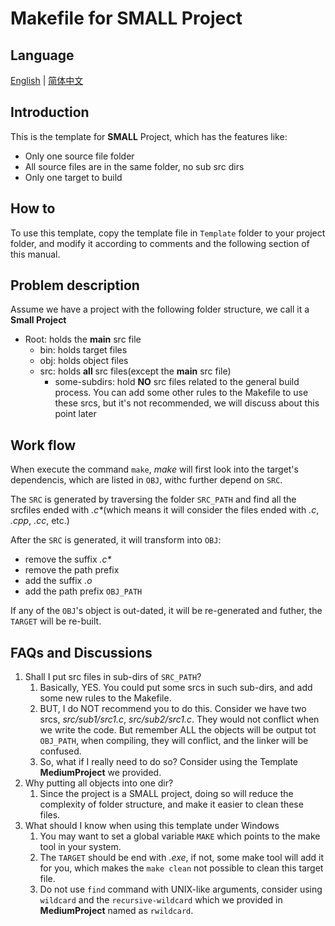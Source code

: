 # Makefile for SMALL Project

## Language

[English](../Readme.md) | [简体中文](./Doc/Readme-cn.md)

## Introduction

This is the template for **SMALL** Project, which has the features like:

- Only one source file folder
- All source files are in the same folder, no sub src dirs
- Only one target to build

## How to

To use this template, copy the template file in `Template` folder to your project folder, and modify it according to comments and the following section of this manual.

## Problem description

Assume we have a project with the following folder structure, we call it a **Small Project**

- Root: holds the **main** src file
  - bin: holds target files
  - obj: holds object files
  - src: holds **all** src files(except the **main** src file)
    - some-subdirs: hold **NO** src files related to the general build process. You can add some other rules to the Makefile to use these srcs, but it's not recommended, we will discuss about this point later

## Work flow

When execute the command `make`, *make* will first look into the target's dependencis, which are listed in `OBJ`, withc further depend on `SRC`.

The `SRC` is generated by traversing the folder `SRC_PATH` and find all the srcfiles ended with *.c\**(which means it will consider the files ended with *.c*, *.cpp*, *.cc*, etc.)

After the `SRC` is generated, it will transform into `OBJ`:

- remove the suffix *.c\**
- remove the path prefix
- add the suffix *.o*
- add the path prefix `OBJ_PATH`

If any of the `OBJ`'s object is out-dated, it will be re-generated and futher, the `TARGET` will be re-built.

## FAQs and Discussions

1. Shall I put src files in sub-dirs of `SRC_PATH`?
    1. Basically, YES. You could put some srcs in such sub-dirs, and add some new rules to the Makefile.
    1. BUT, I do NOT recommend you to do this. Consider we have two srcs, *src/sub1/src1.c*, *src/sub2/src1.c*. They would not conflict when we write the code. But remember ALL the objects will be output tot `OBJ_PATH`, when compiling, they will conflict, and the linker will be confused.
    1. So, what if I really need to do so? Consider using the Template **MediumProject** we provided.
1. Why putting all objects into one dir?
    1. Since the project is a SMALL project, doing so will reduce the complexity of folder structure, and make it easier to clean these files.
1. What should I know when using this template under Windows
    1. You may want to set a global variable `MAKE` which points to the make tool in your system.
    1. The `TARGET` should be end with *.exe*, if not, some make tool will add it for you, which makes the `make clean` not possible to clean this target file.
    1. Do not use `find` command with UNIX-like arguments, consider using `wildcard` and the `recursive-wildcard` which we provided in **MediumProject** named as `rwildcard`.
